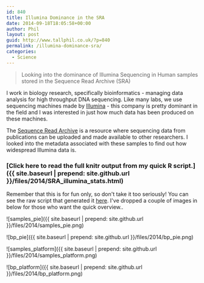 ```yaml
---
id: 840
title: Illumina Dominance in the SRA
date: 2014-09-18T18:05:58+00:00
author: Phil
layout: post
guid: http://www.tallphil.co.uk/?p=840
permalink: /illumina-dominance-sra/
categories:
  - Science
---
```

> Looking into the dominance of Illumina Sequencing in Human samples stored in the Sequence Read Archive (SRA)



I work in biology research, specifically bioinformatics - managing data analysis for high throughput DNA sequencing. Like many labs, we use sequencing machines made by [Illumina](http://www.illumina.com) - this company is pretty dominant in the field and I was interested in just how much data has been produced on these machines.

The [Sequence Read Archive](http://www.ncbi.nlm.nih.gov/sra) is a resource where sequencing data from publications can be uploaded and made available to other researchers. I looked into the metadata associated with these samples to find out how widespread Illumina data is.

### [Click here to read the full knitr output from my quick R script.]({{ site.baseurl | prepend: site.github.url }}/files/2014/SRA_illumina_stats.html)

Remember that this is for fun only, so don't take it too seriously! You can see the raw script that generated it [here](https://gist.github.com/ewels/6fc0717eac64c7fbc8bc). I've dropped a couple of images in below for those who want the quick overview..

![samples_pie]({{ site.baseurl | prepend: site.github.url }}/files/2014/samples_pie.png)
  
![bp_pie]({{ site.baseurl | prepend: site.github.url }}/files/2014/bp_pie.png)
  
![samples_platform]({{ site.baseurl | prepend: site.github.url }}/files/2014/samples_platform.png)
  
![bp_platform]({{ site.baseurl | prepend: site.github.url }}/files/2014/bp_platform.png)